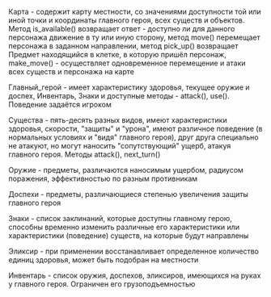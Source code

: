 Карта - содержит карту местности, со значениями доступности той или иной точки и координаты главного героя, всех существ и объектов. Метод is_available() возвращает ответ - доступно ли для данного персонажа движение в ту или иную сторону, метод move() перемещает персонажа в заданном направлении, метод pick_up() возвращает Предмет находящийся в клетке, в которую пришёл персонаж, make_move() - осуществляет одновременное перемещение и атаки всех существ и персонажа на карте

Главный_герой - имеет характеристику здоровья, текущее оружие и доспех, Инвентарь, Знаки и доступные методы - attack(), use(). Поведение задаётся игроком

Существа - пять-десять разных видов, имеют характеристики здоровья, скорости, "защиты" и "урона", имеют различное поведение (в нормальных условиях и "видя" главного героя), друг друга специально не атакуют, но могут наносить "сопутствующий" ущерб, атакуя главного героя. Методы attack(), next_turn()

Оружие - предметы, различаются наносимым ущербом, радиусом поражения, эффективностью по разным противникам

Доспехи - предметы, различающиеся степенью увеличения защиты главного героя

Знаки - список заклинаний, которые доступны главному герою, способны временно изменить различные его характеристики или характеристики (поведение) существ, на которые будут направлены

Эликсир - при применении восстанавливает определенное количество единиц здоровья, может быть подобран на местности

Инвентарь - список оружия, доспехов, эликсиров, имеющихся на руках у главного героя. Ограничен его грузоподъемностью